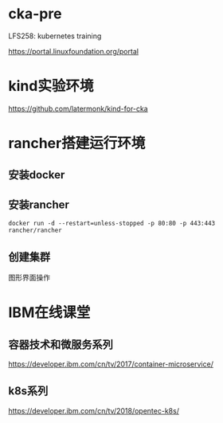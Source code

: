 # cka-pre

LFS258: kubernetes training

https://portal.linuxfoundation.org/portal




#  kind实验环境

https://github.com/latermonk/kind-for-cka


#  rancher搭建运行环境

## 安装docker

## 安装rancher
```
docker run -d --restart=unless-stopped -p 80:80 -p 443:443 rancher/rancher

```

## 创建集群
图形界面操作



# IBM在线课堂

## 容器技术和微服务系列
https://developer.ibm.com/cn/tv/2017/container-microservice/


## k8s系列
https://developer.ibm.com/cn/tv/2018/opentec-k8s/
